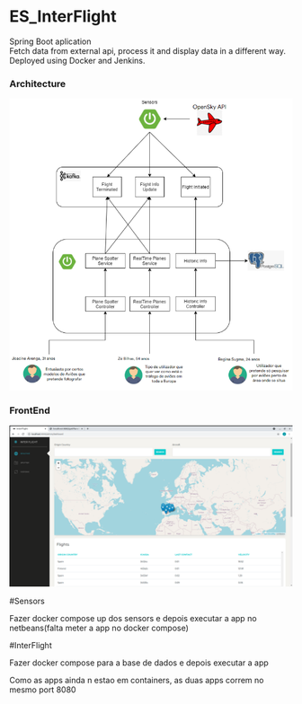 # ES_InterFlight

Spring Boot aplication  
Fetch data from external api, process it and display data in a different way.
Deployed using Docker and Jenkins.

### Architecture

![alt text](architecture.png)


### FrontEnd

![alt text](interflight.png)


#Sensors

Fazer docker compose up dos sensors e depois executar a app no netbeans(falta meter a app no docker compose)

#InterFlight

Fazer docker compose para a base de dados e depois executar a app 

Como as apps ainda n estao em containers, as duas apps correm no mesmo port 8080



